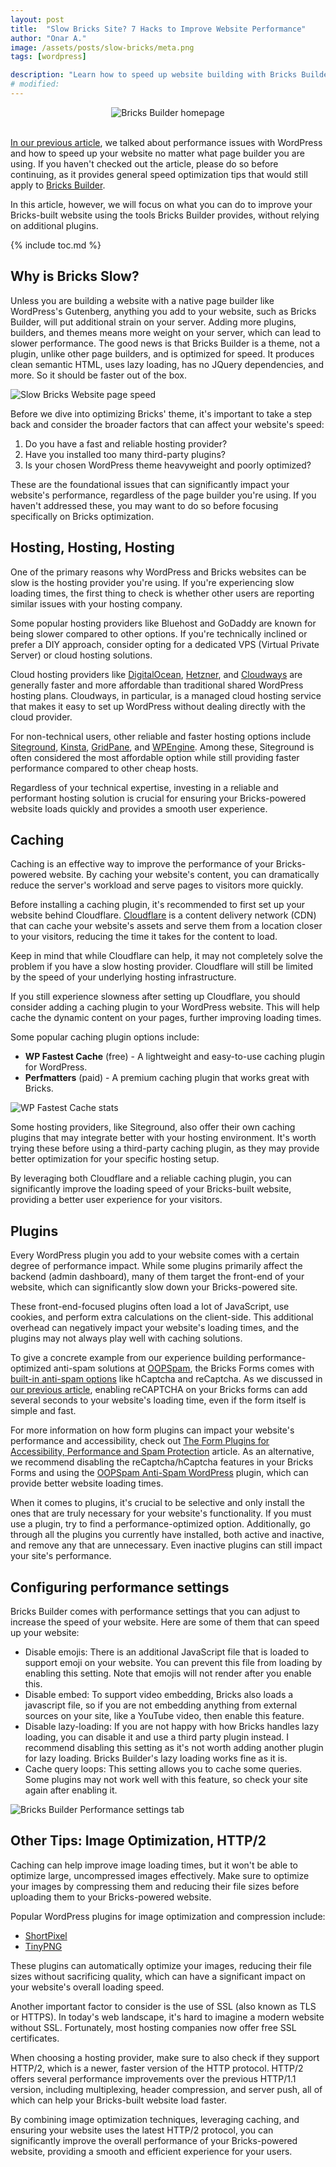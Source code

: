 ```yaml
---
layout: post
title:  "Slow Bricks Site? 7 Hacks to Improve Website Performance"
author: "Onar A."
image: /assets/posts/slow-bricks/meta.png
tags: [wordpress]

description: "Learn how to speed up website building with Bricks Builder with these 7 proven tips."
# modified: 
---
```

<center>
<img loading="lazy"  alt="Bricks Builder homepage" src="/blog/assets/posts/slow-bricks/bricks.png">
</center>
<br/>

[In our previous article](https://www.oopspam.com/blog/slow-wordpress-website), we talked about performance issues with WordPress and how to speed up your website no matter what page builder you are using. If you haven't checked out the article, please do so before continuing, as it provides general speed optimization tips that would still apply to [Bricks Builder](https://bricksbuilder.io/).

In this article, however, we will focus on what you can do to improve your Bricks-built website using the tools Bricks Builder provides, without relying on additional plugins.

{% include toc.md %}

## Why is Bricks Slow?

Unless you are building a website with a native page builder like WordPress's Gutenberg, anything you add to your website, such as Bricks Builder, will put additional strain on your server. Adding more plugins, builders, and themes means more weight on your server, which can lead to slower performance. The good news is that Bricks Builder is a theme, not a plugin, unlike other page builders, and is optimized for speed. It produces clean semantic HTML, uses lazy loading, has no JQuery dependencies, and more. So it should be faster out of the box.

![Slow Bricks Website page speed](/blog/assets/posts/slow-bricks/pagespeed.webp "Slow Bricks Website page speed")

Before we dive into optimizing Bricks' theme, it's important to take a step back and consider the broader factors that can affect your website's speed:

1. Do you have a fast and reliable hosting provider?
2. Have you installed too many third-party plugins?
3. Is your chosen WordPress theme heavyweight and poorly optimized?

These are the foundational issues that can significantly impact your website's performance, regardless of the page builder you're using. If you haven't addressed these, you may want to do so before focusing specifically on Bricks optimization.

## Hosting, Hosting, Hosting

One of the primary reasons why WordPress and Bricks websites can be slow is the hosting provider you're using. If you're experiencing slow loading times, the first thing to check is whether other users are reporting similar issues with your hosting company.

Some popular hosting providers like Bluehost and GoDaddy are known for being slower compared to other options. If you're technically inclined or prefer a DIY approach, consider opting for a dedicated VPS (Virtual Private Server) or cloud hosting solutions.

Cloud hosting providers like [DigitalOcean](https://www.digitalocean.com/), [Hetzner](https://www.hetzner.com/), and [Cloudways](https://www.cloudways.com/en/) are generally faster and more affordable than traditional shared WordPress hosting plans. Cloudways, in particular, is a managed cloud hosting service that makes it easy to set up WordPress without dealing directly with the cloud provider.

For non-technical users, other reliable and faster hosting options include [Siteground](https://www.siteground.com/), [Kinsta](https://kinsta.com/), [GridPane](https://gridpane.com/), and [WPEngine](https://wpengine.com/). Among these, Siteground is often considered the most affordable option while still providing faster performance compared to other cheap hosts.

Regardless of your technical expertise, investing in a reliable and performant hosting solution is crucial for ensuring your Bricks-powered website loads quickly and provides a smooth user experience.

## Caching

Caching is an effective way to improve the performance of your Bricks-powered website. By caching your website's content, you can dramatically reduce the server's workload and serve pages to visitors more quickly.

Before installing a caching plugin, it's recommended to first set up your website behind Cloudflare. [Cloudflare](https://developers.cloudflare.com/fundamentals/setup/account-setup/add-site/) is a content delivery network (CDN) that can cache your website's assets and serve them from a location closer to your visitors, reducing the time it takes for the content to load.

Keep in mind that while Cloudflare can help, it may not completely solve the problem if you have a slow hosting provider. Cloudflare will still be limited by the speed of your underlying hosting infrastructure.

If you still experience slowness after setting up Cloudflare, you should consider adding a caching plugin to your WordPress website. This will help cache the dynamic content on your pages, further improving loading times.

Some popular caching plugin options include:

- **WP Fastest Cache** (free) - A lightweight and easy-to-use caching plugin for WordPress.
- **Perfmatters** (paid) - A premium caching plugin that works great with Bricks.

![WP Fastest Cache stats](/blog/assets/posts/slow-bricks/caching-plugin.jpg "WP Fastest Cache stats")

Some hosting providers, like Siteground, also offer their own caching plugins that may integrate better with your hosting environment. It's worth trying these before using a third-party caching plugin, as they may provide better optimization for your specific hosting setup.

By leveraging both Cloudflare and a reliable caching plugin, you can significantly improve the loading speed of your Bricks-built website, providing a better user experience for your visitors.

## Plugins

Every WordPress plugin you add to your website comes with a certain degree of performance impact. While some plugins primarily affect the backend (admin dashboard), many of them target the front-end of your website, which can significantly slow down your Bricks-powered site.

These front-end-focused plugins often load a lot of JavaScript, use cookies, and perform extra calculations on the client-side. This additional overhead can negatively impact your website's loading times, and the plugins may not always play well with caching solutions.

To give a concrete example from our experience building performance-optimized anti-spam solutions at [OOPSpam](https://www.oopspam.com/), the Bricks Forms comes with [built-in anti-spam options](https://www.oopspam.com/blog/spam-protection-for-bricks) like hCaptcha and reCaptcha. As we discussed in [our previous article](https://www.oopspam.com/blog/recaptcha-performance-analyses), enabling reCAPTCHA on your Bricks forms can add several seconds to your website's loading time, even if the form itself is simple and fast.

For more information on how form plugins can impact your website's performance and accessibility, check out [The Form Plugins for Accessibility, Performance and Spam Protection](https://www.oopspam.com/blog/best-wordpress-form-builder-plugins) article. As an alternative, we recommend disabling the reCaptcha/hCaptcha features in your Bricks Forms and using the [OOPSpam Anti-Spam WordPress](https://wordpress.org/plugins/oopspam-anti-spam/) plugin, which can provide better website loading times.

When it comes to plugins, it's crucial to be selective and only install the ones that are truly necessary for your website's functionality. If you must use a plugin, try to find a performance-optimized option. Additionally, go through all the plugins you currently have installed, both active and inactive, and remove any that are unnecessary. Even inactive plugins can still impact your site's performance.

## Configuring performance settings

Bricks Builder comes with performance settings that you can adjust to increase the speed of your website. Here are some of them that can speed up your website:

- Disable emojis: There is an additional JavaScript file that is loaded to support emoji on your website. You can prevent this file from loading by enabling this setting. Note that emojis will not render after you enable this.
- Disable embed: To support video embedding, Bricks also loads a javascript file, so if you are not embedding anything from external sources on your site, like a YouTube video, then enable this feature.
- Disable lazy-loading: If you are not happy with how Bricks handles lazy loading, you can disable it and use a third party plugin instead. I recommend disabling this setting as it's not worth adding another plugin for lazy loading. Bricks Builder's lazy loading works fine as it is.
- Cache query loops: This setting allows you to cache some queries. Some plugins may not work well with this feature, so check your site again after enabling it.

![Bricks Builder Performance settings tab](/blog/assets/posts/slow-bricks/perf-settings.png "Bricks Builder Performance settings tab")

## Other Tips: Image Optimization, HTTP/2

Caching can help improve image loading times, but it won't be able to optimize large, uncompressed images effectively. Make sure to optimize your images by compressing them and reducing their file sizes before uploading them to your Bricks-powered website.

Popular WordPress plugins for image optimization and compression include:

- [ShortPixel](https://wordpress.org/plugins/shortpixel-image-optimiser/)
- [TinyPNG](https://wordpress.org/plugins/tiny-compress-images/)

These plugins can automatically optimize your images, reducing their file sizes without sacrificing quality, which can have a significant impact on your website's overall loading speed.

Another important factor to consider is the use of SSL (also known as TLS or HTTPS). In today's web landscape, it's hard to imagine a modern website without SSL. Fortunately, most hosting companies now offer free SSL certificates. 

When choosing a hosting provider, make sure to also check if they support HTTP/2, which is a newer, faster version of the HTTP protocol. HTTP/2 offers several performance improvements over the previous HTTP/1.1 version, including multiplexing, header compression, and server push, all of which can help your Bricks-built website load faster.

By combining image optimization techniques, leveraging caching, and ensuring your website uses the latest HTTP/2 protocol, you can significantly improve the overall performance of your Bricks-powered website, providing a smooth and efficient experience for your users.
